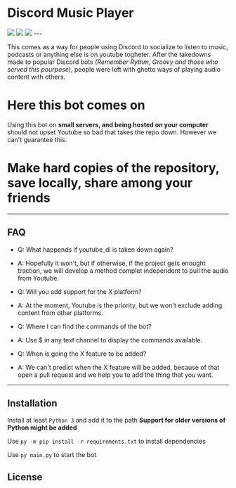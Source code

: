 # Discord Music Player

<img src="https://img.shields.io/badge/legality-maybe-orange">
<img src="https://img.shields.io/badge/version-0.0.1--DEVELOPEMENT-brightgreen">
<img src="https://img.shields.io/badge/works%3F-for%20now-brightgreen">
---

This comes as a way for people using Discord to socialize to listen to music, podcasts or anything else is on youtube togheter. After the takedowns made to popular Discord bots _(Remember Rythm, Groovy and those who served this pourpose)_, people were left with ghetto ways of playing audio content with others.

# Here this bot comes on

Using this bot on **small servers, and being hosted on your computer** should not upset Youtube so bad that takes the repo down. However we can't guarantee this.  

# Make hard copies of the repository, save locally, share among your friends

---

## FAQ

- Q: What happends if youtube_dl is taken down again?
- A: Hopefully it won't, but if otherwise, if the project gets enought traction, we will develop a method complet independent to pull the audio from Youtube.

- Q: Will you add support for the X platform?
- A: At the moment, Youtube is the priority, but we won't exclude adding content from other platforms. 

- Q: Where I can find the commands of the bot?
- A: Use $ in any text channel to display the commands available.

- Q: When is going the X feature to be added?
- A: We can't predict when the X feature will be added, because of that open a pull request and we help you to add the thing that you want.

---

## Installation 

Install at least `Python 3` and add it to the path
__Support for older versions of Python might be added__ 

Use `py -m pip install -r requirements.txt` to install dependencies

Use `py main.py` to start the bot

## License

